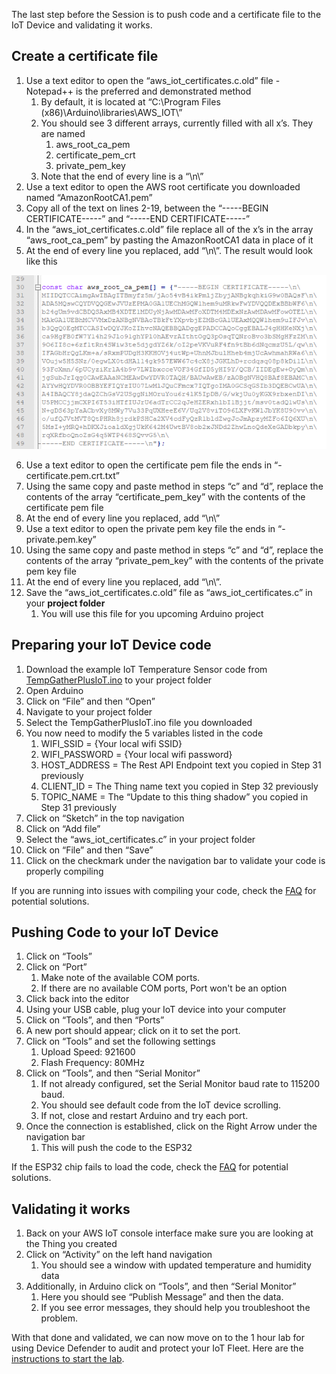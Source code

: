 The last step before the Session is to push code and a certificate file to the IoT Device and validating it works.

## Create a certificate file

1.  Use a text editor to open the “aws_iot_certificates.c.old” file - Notepad++ is the preferred and demonstrated method
    1.  By default, it is located at “C:\\Program Files (x86)\\Arduino\\libraries\\AWS_IOT\\”
    2.  You should see 3 different arrays, currently filled with all x’s. They are named
        1.  aws_root_ca_pem
        2.  certificate_pem_crt
        3.  private_pem_key
    3.  Note that the end of every line is a “\\n\\”
2.  Use a text editor to open the AWS root certificate you downloaded named “AmazonRootCA1.pem”
3.  Copy all of the text on lines 2-19, between the “-----BEGIN CERTIFICATE-----” and “-----END CERTIFICATE-----”
4.  In the “aws_iot_certificates.c.old” file replace all of the x’s in the array “aws_root_ca_pem” by pasting the AmazonRootCA1 data in place of it
5.  At the end of every line you replaced, add “\\n\\”. The result would look like this

![](../images/AWS_root_CA.png)

6.  Use a text editor to open the certificate pem file the ends in “-certificate.pem.crt.txt”
7.  Using the same copy and paste method in steps “c” and “d”, replace the contents of the array “certificate_pem_key” with the contents of the certificate pem file
8.  At the end of every line you replaced, add “\\n\\”
9.  Use a text editor to open the private pem key file the ends in “-private.pem.key”
10.  Using the same copy and paste method in steps “c” and “d”, replace the contents of the array “private_pem_key” with the contents of the private pem key file
11.  At the end of every line you replaced, add “\\n\\”.
12.  Save the “aws_iot_certificates.c.old” file as “aws_iot_certificates.c” in your **project folder**
     1.  You will use this file for you upcoming Arduino project

## Preparing your IoT Device code

1.  Download the example IoT Temperature Sensor code from [TempGatherPlusIoT.ino](../TempGatherPlusIoT.ino) to your project folder
2.  Open Arduino
3.  Click on “File” and then “Open”
4.  Navigate to your project folder
5.  Select the TempGatherPlusIoT.ino file you downloaded
6.  You now need to modify the 5 variables listed in the code
    1.  WIFI_SSID = {Your local wifi SSID}
    2.  WIFI_PASSWORD = {Your local wifi password}
    3.  HOST_ADDRESS = The Rest API Endpoint text you copied in Step 31 previously
    4.  CLIENT_ID = The Thing name text you copied in Step 32 previously
    5.  TOPIC_NAME = The “Update to this thing shadow” you copied in Step 31 previously
7.  Click on “Sketch” in the top navigation
8.  Click on “Add file”
9.  Select the “aws_iot_certificates.c” in your project folder
10. Click on “File” and then “Save”
11. Click on the checkmark under the navigation bar to validate your code is properly compiling

If you are running into issues with compiling your code, check the [FAQ](../Instructions/FAQ.md#setup-and-build) for potential solutions.

## Pushing Code to your IoT Device

1.  Click on “Tools”
2.  Click on “Port”
    1.  Make note of the available COM ports.
    2.  If there are no available COM ports, Port won't be an option
3.  Click back into the editor
4.  Using your USB cable, plug your IoT device into your computer
5.  Click on “Tools”, and then “Ports”
6.  A new port should appear; click on it to set the port.
7.  Click on “Tools” and set the following settings
    1.  Upload Speed: 921600
    2.  Flash Frequency: 80MHz
8.  Click on “Tools”, and then “Serial Monitor”
    1.  If not already configured, set the Serial Monitor baud rate to 115200 baud.
    2.  You should see default code from the IoT device scrolling.
    3.  If not, close and restart Arduino and try each port.
9.  Once the connection is established, click on the Right Arrow under the navigation bar
    1.  This will push the code to the ESP32

If the ESP32 chip fails to load the code, check the [FAQ](../Instructions/FAQ.md#setup-and-build) for potential solutions.

## Validating it works

1.  Back on your AWS IoT console interface make sure you are looking at the Thing you created
2.  Click on “Activity” on the left hand navigation
    1.  You should see a window with updated temperature and humidity data
3.  Additionally, in Arduino click on “Tools”, and then “Serial Monitor”
    1.  Here you should see “Publish Message” and then the data.
    2.  If you see error messages, they should help you troubleshoot the problem.

With that done and validated, we can now move on to the 1 hour lab for using Device Defender to audit and protect your IoT Fleet. Here are the [instructions to start the lab](../Instructions/Instruction.md).
